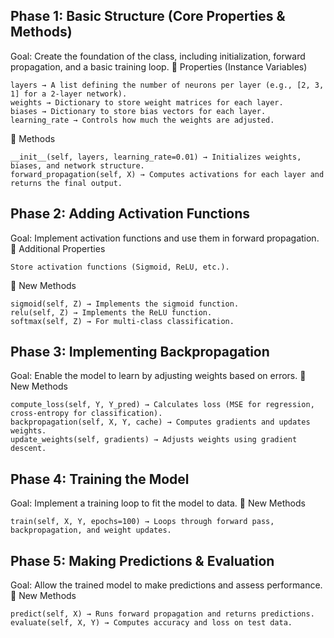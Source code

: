 ## Phase 1: Basic Structure (Core Properties & Methods)

Goal: Create the foundation of the class, including initialization, forward propagation, and a basic training loop.
🔹 Properties (Instance Variables)

    layers → A list defining the number of neurons per layer (e.g., [2, 3, 1] for a 2-layer network).
    weights → Dictionary to store weight matrices for each layer.
    biases → Dictionary to store bias vectors for each layer.
    learning_rate → Controls how much the weights are adjusted.

🔹 Methods

    __init__(self, layers, learning_rate=0.01) → Initializes weights, biases, and network structure.
    forward_propagation(self, X) → Computes activations for each layer and returns the final output.

## Phase 2: Adding Activation Functions

Goal: Implement activation functions and use them in forward propagation.
🔹 Additional Properties

    Store activation functions (Sigmoid, ReLU, etc.).

🔹 New Methods

    sigmoid(self, Z) → Implements the sigmoid function.
    relu(self, Z) → Implements the ReLU function.
    softmax(self, Z) → For multi-class classification.

## Phase 3: Implementing Backpropagation

Goal: Enable the model to learn by adjusting weights based on errors.
🔹 New Methods

    compute_loss(self, Y, Y_pred) → Calculates loss (MSE for regression, cross-entropy for classification).
    backpropagation(self, X, Y, cache) → Computes gradients and updates weights.
    update_weights(self, gradients) → Adjusts weights using gradient descent.

## Phase 4: Training the Model

Goal: Implement a training loop to fit the model to data.
🔹 New Methods

    train(self, X, Y, epochs=100) → Loops through forward pass, backpropagation, and weight updates.

## Phase 5: Making Predictions & Evaluation

Goal: Allow the trained model to make predictions and assess performance.
🔹 New Methods

    predict(self, X) → Runs forward propagation and returns predictions.
    evaluate(self, X, Y) → Computes accuracy and loss on test data.